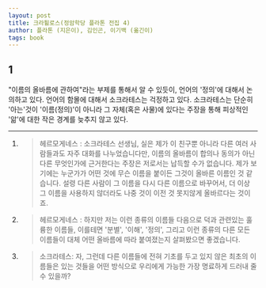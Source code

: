 ```yaml
---
layout: post
title: 크라튈로스(정암학당 플라톤 전집 4)
author: 플라톤 (지은이), 김인곤, 이기백 (옮긴이) 
tags: book
---
```



## 1
"이름의 올바름에 관하여"라는 부제를 통해서 알 수 있듯이, 언어의 '정의'에 대해서 논의하고 있다. 언어의 함몰에 대해서 소크라테스는 걱정하고 있다. 소크라테스는 단순히 '아는'것이 '이름(정의)'이 아니라 그 자체(혹은 사물)에 있다는 주장을 통해 피상적인 '앎'에 대한 작은 경계를 늦추지 않고 있다.

----

1. > 헤르모게네스 : 소크라테스 선생님, 실은 제가 이 친구뿐 아니라 다른 여러 사람들과도 자주 대화를 나누었습니다만, 이름의 올바름이 합의나 동의가 아닌 다른 무엇인가에 근거한다는 주장은 저로서는 납득할 수가 없습니다. 제가 보기에는 누군가가 어떤 것에 무슨 이름을 붙이든 그것이 올바른 이름인 것 같습니다. 설령 다른 사람이 그 이름을 다시 다른 이름으로 바꾸어서, 더 이상 그 이름을 사용하지 않더라도 나중 것이 이전 것 못지않게 올바르다는 것이죠.

2. > 헤르모게네스 : 하지만 저는 이런 종류의 이름들 다음으로 덕과 관련있는 훌륭한 이름들, 이를테면 '분별', '이해', '정의', 그리고 이런 종류의 다른 모든 이름들이 대체 어떤 올바름에 따라 붙여졌는지 살펴봤으면 좋겠습니다.

3. > 소크라테스: 자, 그런데 다른 이름들에 전혀 기초를 두고 있지 않은 최초의 이름들은 있는 것들을 어떤 방식으로 우리에게 가능한 가장 명료하게 드러내 줄 수 있을까?

